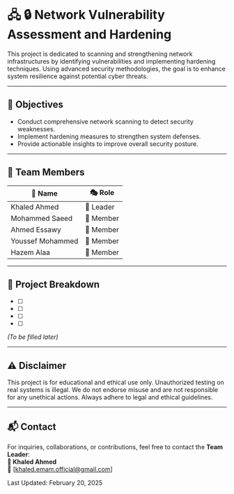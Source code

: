 # 🖧 🔒 Network Vulnerability Assessment and Hardening

This project is dedicated to scanning and strengthening network infrastructures by identifying vulnerabilities and implementing hardening techniques. Using advanced security methodologies, the goal is to enhance system resilience against potential cyber threats.

---

## 🎯 Objectives
- Conduct comprehensive network scanning to detect security weaknesses.
- Implement hardening measures to strengthen system defenses.
- Provide actionable insights to improve overall security posture.

---

## 👥 Team Members  

| 🏅 Name            | 🎭 Role   |
|------------------|-----------|
|  Khaled Ahmed   | 🔹 Leader  |
| Mohammed Saeed   | 🔹 Member  |
| Ahmed Essawy   | 🔹 Member  |
| Youssef Mohammed | 🔹 Member  |
| Hazem Alaa      | 🔹 Member  |

--- 

## 📌 Project Breakdown  

- [ ]  
- [ ]  
- [ ]  
- [ ]  

*(To be filled later)*  

---

## ⚠️ Disclaimer  
This project is for educational and ethical use only. Unauthorized testing on real systems is illegal. We do not endorse misuse and are not responsible for any unethical actions. Always adhere to legal and ethical guidelines.  

---

## 📬 Contact  
For inquiries, collaborations, or contributions, feel free to contact the **Team Leader**:  
**🔹 Khaled Ahmed**  
📧 [khaled.emam.official@gmail.com]  

Last Updated: February 20, 2025



